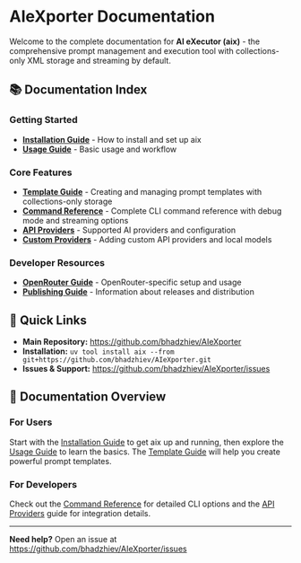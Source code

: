 # AIeXporter Documentation

Welcome to the complete documentation for **AI eXecutor (aix)** - the comprehensive prompt management and execution tool with collections-only XML storage and streaming by default.

## 📚 Documentation Index

### Getting Started
- **[Installation Guide](INSTALLATION.md)** - How to install and set up aix
- **[Usage Guide](USAGE.md)** - Basic usage and workflow

### Core Features  
- **[Template Guide](TEMPLATES.md)** - Creating and managing prompt templates with collections-only storage
- **[Command Reference](COMMANDS.md)** - Complete CLI command reference with debug mode and streaming options
- **[API Providers](API_PROVIDERS.md)** - Supported AI providers and configuration
- **[Custom Providers](CUSTOM_PROVIDERS.md)** - Adding custom API providers and local models

### Developer Resources
- **[OpenRouter Guide](OPENROUTER.md)** - OpenRouter-specific setup and usage
- **[Publishing Guide](PUBLISH.md)** - Information about releases and distribution

## 🚀 Quick Links

- **Main Repository:** https://github.com/bhadzhiev/AIeXporter
- **Installation:** `uv tool install aix --from git+https://github.com/bhadzhiev/AIeXporter.git`
- **Issues & Support:** https://github.com/bhadzhiev/AIeXporter/issues

## 📖 Documentation Overview

### For Users
Start with the [Installation Guide](INSTALLATION.md) to get aix up and running, then explore the [Usage Guide](USAGE.md) to learn the basics. The [Template Guide](TEMPLATES.md) will help you create powerful prompt templates.

### For Developers
Check out the [Command Reference](COMMANDS.md) for detailed CLI options and the [API Providers](API_PROVIDERS.md) guide for integration details.

---

**Need help?** Open an issue at https://github.com/bhadzhiev/AIeXporter/issues